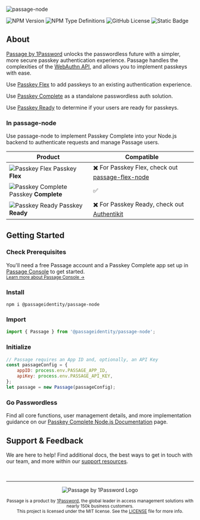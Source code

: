 ![passage-node](https://storage.googleapis.com/passage-docs/github-md-assets/passage-node.png)

![NPM Version](https://img.shields.io/npm/v/%40passageidentity%2Fpassage-node?link=https%3A%2F%2Fwww.npmjs.com%2Fpackage%2F%40passageidentity%2Fpassage-node) ![NPM Type Definitions](https://img.shields.io/npm/types/%40passageidentity%2Fpassage-node) ![GitHub License](https://img.shields.io/github/license/passageidentity/passage-node)
![Static Badge](https://img.shields.io/badge/Built_by_1Password-grey?logo=1password)

## About

[Passage by 1Password](https://1password.com/product/passage) unlocks the passwordless future with a simpler, more secure passkey authentication experience. Passage handles the complexities of the [WebAuthn API](https://blog.1password.com/what-is-webauthn/), and allows you to implement passkeys with ease.

Use [Passkey Flex](https://docs.passage.id/flex) to add passkeys to an existing authentication experience.

Use [Passkey Complete](https://docs.passage.id/complete) as a standalone passwordless auth solution.

Use [Passkey Ready](https://docs.passage.id/passkey-ready) to determine if your users are ready for passkeys.

### In passage-node

Use passage-node to implement Passkey Complete into your Node.js backend to authenticate requests and manage Passage users.

| Product                                                                                                                                  | Compatible                                                                                                |
| ---------------------------------------------------------------------------------------------------------------------------------------- | --------------------------------------------------------------------------------------------------------- |
| ![Passkey Flex](https://storage.googleapis.com/passage-docs/github-md-assets/passage-passkey-flex-icon.png) Passkey **Flex**             | ✖️ For Passkey Flex, check out [passage-flex-node](https://github.com/passageidentity/passage-flex-node)  |
| ![Passkey Complete](https://storage.googleapis.com/passage-docs/github-md-assets/passage-passkey-complete-icon.png) Passkey **Complete** | ✅                                                                                                        |
| ![Passkey Ready](https://storage.googleapis.com/passage-docs/github-md-assets/passage-passkey-ready-icon.png) Passkey **Ready**          | ✖️ For Passkey Ready, check out [Authentikit](https://www.npmjs.com/package/@passageidentity/authentikit) |

## Getting Started

### Check Prerequisites

<p>
 You'll need a free Passage account and a Passkey Complete app set up in <a href="https://console.passage.id/">Passage Console</a> to get started. <br />
 <sub><a href="https://docs.passage.id/home#passage-console">Learn more about Passage Console →</a></sub>
</p>

### Install

```shell
npm i @passageidentity/passage-node
```

### Import

```js
import { Passage } from '@passageidentity/passage-node';
```

### Initialize

```js
// Passage requires an App ID and, optionally, an API Key
const passageConfig = {
    appID: process.env.PASSAGE_APP_ID,
    apiKey: process.env.PASSAGE_API_KEY,
};
let passage = new Passage(passageConfig);
```

### Go Passwordless

Find all core functions, user management details, and more implementation guidance on our [Passkey Complete Node.js Documentation](https://docs.passage.id/complete/backend-sdks/node) page.

## Support & Feedback

We are here to help! Find additional docs, the best ways to get in touch with our team, and more within our [support resources](https://github.com/passageidentity/.github/blob/main/SUPPORT.md).

<br />

---

<p align="center">
    <picture>
      <source media="(prefers-color-scheme: dark)" srcset="https://storage.googleapis.com/passage-docs/github-md-assets/passage-by-1password-dark.png">
      <source media="(prefers-color-scheme: light)" srcset="https://storage.googleapis.com/passage-docs/github-md-assets/passage-by-1password-light.png">
      <img alt="Passage by 1Password Logo" src="https://storage.googleapis.com/passage-docs/github-md-assets/passage-by-1password-light.png">
    </picture>
</p>

<p align="center">
    <sub>Passage is a product by <a href="https://1password.com/product/passage">1Password</a>, the global leader in access management solutions with nearly 150k business customers.</sub><br />
    <sub>This project is licensed under the MIT license. See the <a href="LICENSE">LICENSE</a> file for more info.</sub>
</p>
